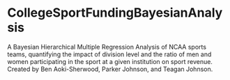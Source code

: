 # CollegeSportFundingBayesianAnalysis

A Bayesian Hierarchical Multiple Regression Analysis of NCAA sports teams, quantifying the impact of division level and the ratio of men and women participating in the sport at a given institution on sport revenue. Created by Ben Aoki-Sherwood, Parker Johnson, and Teagan Johnson.
